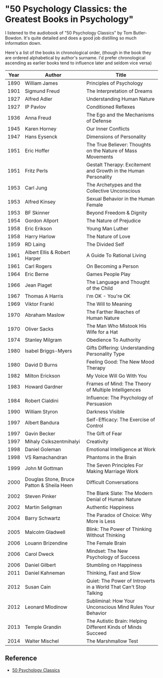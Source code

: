 # "50 Psychology Classics: the Greatest Books in Psychology"

I listened to the audiobook of "50 Psychology Classics" by Tom Butler-Bowdon. It's quite detailed and does a good job distilling so much information down.

Here's a list of the books in chronological order, (though in the book they are ordered alphabetical by author's surname. I'd prefer chronological ascending as earlier books tend to influence later and seldom vice versa)



|Year|Author|Title|
|----|------|-----|
|1890|William James|Principles of Psychology|
|1901|Sigmund Freud|The Interpretation of Dreams|
|1927|Alfred Adler|Understanding Human Nature|
|1927|IP Pavlov|Conditioned Reflexes|
|1936|Anna Freud|The Ego and the Mechanisms of Defense|
|1945|Karen Horney|Our Inner Conflicts|
|1947|Hans Eysenck|Dimensions of Personality|
|1951|Eric Hoffer|The True Believer: Thoughts on the Nature of Mass Movements|
|1951|Fritz Perls|Gestalt Therapy: Excitement and Growth in the Human Personality|
|1953|Carl Jung|The Archetypes and the Collective Unconscious|
|1953|Alfred Kinsey|Sexual Behavior in the Human Female|
|1953|BF Skinner|Beyond Freedom & Dignity|
|1954|Gordon Allport|The Nature of Prejudice|
|1958|Eric Erikson|Young Man Luther|
|1958|Harry Harlow|The Nature of Love|
|1959|RD Laing|The Divided Self|
|1961|Albert Ellis & Robert Harper|A Guide To Rational Living|
|1961|Carl Rogers|On Becoming a Person|
|1964|Eric Berne|Games People Play|
|1966|Jean Piaget|The Language and Thought of the Child|
|1967|Thomas A Harris|I'm OK - You're OK|
|1969|Viktor Frankl|The Will to Meaning|
|1970|Abraham Maslow|The Farther Reaches of Human Nature|
|1970|Oliver Sacks|The Man Who Mistook His Wife for a Hat|
|1974|Stanley Milgram|Obedience To Authority|
|1980|Isabel Briggs-Myers|Gifts Differing: Understanding Personality Type|
|1980|David D Burns|Feeling Good: The New Mood Therapy|
|1982|Milton Erickson|My Voice Will Go With You|
|1983|Howard Gardner|Frames of Mind: The Theory of Multiple Intelligences|
|1984|Robert Cialdini|Influence: The Psychology of Persuasion|
|1990|William Styron|Darkness Visible|
|1997|Albert Bandura|Self-Efficacy: The Exercise of Control|
|1997|Gavin Becker|The Gift of Fear|
|1997|Mihaly Csikszentmihalyi|Creativity|
|1998|Daniel Goleman|Emotional Intelligence at Work|
|1998|VS Ramachandran|Phantoms in the Brain|
|1999|John M Gottman|The Seven Principles For Making Marriage Work|
|2000|Douglas Stone, Bruce Patton & Sheila Heen|Difficult Conversations|
|2002|Steven Pinker|The Blank Slate: The Modern Denial of Human Nature|
|2002|Martin Seligman|Authentic Happiness|
|2004|Barry Schwartz|The Paradox of Choice: Why More is Less|
|2005|Malcolm Gladwell|Blink: The Power of Thinking Without Thinking|
|2006|Louann Brizendine|The Female Brain|
|2006|Carol Dweck|Mindset: The New Psychology of Success|
|2006|Daniel Gilbert|Stumbling on Happiness|
|2011|Daniel Kahneman|Thinking, Fast and Slow|
|2012|Susan Cain|Quiet: The Power of Introverts in a World That Can't Stop Talking|
|2012|Leonard Mlodinow|Subliminal: How Your Unconscious Mind Rules Your Behavior|
|2013|Temple Grandin|The Autistic Brain: Helping Different Kinds of Minds Succeed|
|2014|Walter Mischel|The Marshmallow Test|


## Reference

- [50 Psychology Classics](http://www.butler-bowdon.com/50-psychology-classics.html)